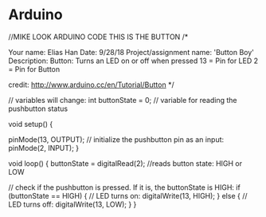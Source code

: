 # Arduino
//MIKE LOOK ARDUINO CODE THIS IS THE BUTTON
/*

Your name: Elias Han
Date: 9/28/18
Project/assignment name: 'Button Boy'
Description: Button: Turns an LED on or off when pressed
  13 = Pin for LED
  2 = Pin for Button
  
  credit:  http://www.arduino.cc/en/Tutorial/Button
*/



// variables will change:
int buttonState = 0;         // variable for reading the pushbutton status

void setup() {
 
  pinMode(13, OUTPUT);
  // initialize the pushbutton pin as an input:
  pinMode(2, INPUT);
}

void loop() {
  buttonState = digitalRead(2); //reads button state: HIGH or LOW

  // check if the pushbutton is pressed. If it is, the buttonState is HIGH:
  if (buttonState == HIGH) {
    // LED turns on:
    digitalWrite(13, HIGH);
  } else {
    // LED turns off:
    digitalWrite(13, LOW);
  }
}
